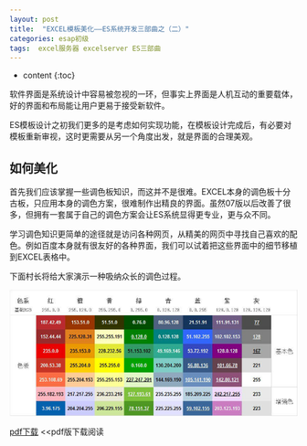 ```yaml
---
layout: post
title:  "EXCEL模板美化——ES系统开发三部曲之（二）"
categories: esap初级
tags:  excel服务器 excelserver ES三部曲
---
```


* content
{:toc}

软件界面是系统设计中容易被忽视的一环，但事实上界面是人机互动的重要载体，好的界面和布局能让用户更易于接受新软件。

ES模板设计之初我们更多的是考虑如何实现功能，在模板设计完成后，有必要对模板重新审视，这时更需要从另一个角度出发，就是界面的合理美观。

## 如何美化

首先我们应该掌握一些调色板知识，而这并不是很难。EXCEL本身的调色板十分古板，只应用本身的调色方案，很难制作出精良的界面。虽然07版以后改善了很多，但拥有一套属于自己的调色方案会让ES系统显得更专业，更与众不同。

学习调色知识更简单的途径就是访问各种网页，从精美的网页中寻找自己喜欢的配色。例如百度本身就有很友好的各种界面，我们可以试着把这些界面中的细节移植到EXCEL表格中。

下面村长将给大家演示一种吸纳众长的调色过程。

![](/img/es2-1.jpg) 

[pdf下载](/files/ESAP2nd.pdf) <<pdf版下载阅读

